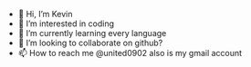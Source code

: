 - 👋 Hi, I’m Kevin
- 👀 I’m interested in coding
- 🌱 I’m currently learning every language
- 💞️ I’m looking to collaborate on github?
- 📫 How to reach me @united0902 also is my gmail account

<!---
united0902/united0902 is a ✨ special ✨ repository because its `README.md` (this file) appears on your GitHub profile.
You can click the Preview link to take a look at your changes.
--->
